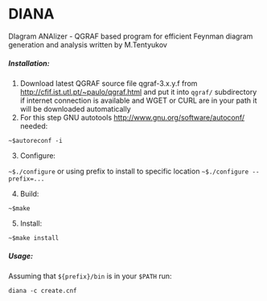 DIANA
=====

DIagram ANAlizer - QGRAF based program for efficient Feynman diagram generation and analysis written by M.Tentyukov

##### Installation:

1. Download latest QGRAF source file qgraf-3.x.y.f from http://cfif.ist.utl.pt/~paulo/qgraf.html 
and put it into `qgraf/` subdirectory if internet connection is available and WGET or CURL are in your path it will be downloaded automatically
2. For this step GNU autotools http://www.gnu.org/software/autoconf/ needed:

`~$autoreconf -i`

3. Configure:

`~$./configure` or using prefix to install to specific location `~$./configure --prefix=...`

4. Build:

`~$make`

5. Install:

`~$make install`


##### Usage:

Assuming that `${prefix}/bin` is in your `$PATH` run:

`diana -c create.cnf`
